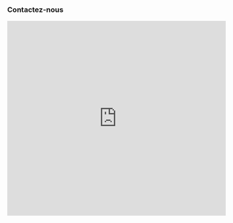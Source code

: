 <div class="block">
    <h3 class="title_block">Contactez-nous</h3>
	<iframe src="https://www.google.com/maps/embed?pb=!1m18!1m12!1m3!1d2854.2616725527264!2d4.7511377!3d44.3251269!2m3!1f0!2f0!3f0!3m2!1i1024!2i768!4f13.1!3m3!1m2!1s0x12b5756a3531c12b%3A0xc1898ba298d4ab61!2sE-Leclerc+Boll%C3%A8ne!5e0!3m2!1sfr!2sfr!4v1443514665188" width="100%" height="450" frameborder="0" style="border:0" allowfullscreen></iframe>
</div>
